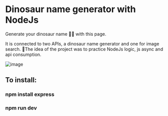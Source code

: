 # Dinosaur name generator with NodeJs

Generate your dinosaur name 🦕🦖 with this page.

It is connected to two APIs, a dinosaur name generator and one for image search.
📐The idea of the project was to practice NodeJs logic, js async and api consumption.

![image](https://user-images.githubusercontent.com/86936759/167756207-6dd58a35-03c6-450a-96bb-582d9d6680f5.png)

## To install:

### npm install express
### npm run dev




